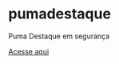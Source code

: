 # pumadestaque
Puma Destaque em segurança

<a href="https://lukswall.github.io/pumadestaque/">Acesse aqui</a>
